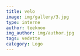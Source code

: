 ```yaml
---
title: velo
image: img/gallery/3.jpg
type: interne
author: teeknoo
img_author: img/author.jpg
tags: vedette
category: Logo
---
```

